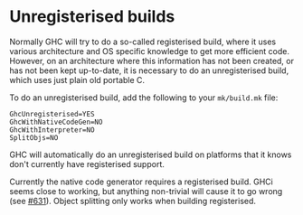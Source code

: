 # Unregisterised builds


Normally GHC will try to do a so-called registerised build, where it uses various architecture and OS specific knowledge to get more efficient code. However, on an architecture where this information has not been created, or has not been kept up-to-date, it is necessary to do an unregisterised build, which uses just plain old portable C.


To do an unregisterised build, add the following to your `mk/build.mk` file:

```wiki
GhcUnregisterised=YES                                                     
GhcWithNativeCodeGen=NO                                                   
GhcWithInterpreter=NO                                                     
SplitObjs=NO
```


GHC will automatically do an unregisterised build on platforms that it knows don't currently have registerised support.


Currently the native code generator requires a registerised build. GHCi seems close to working, but anything non-trivial will cause it to go wrong (see [\#631](https://gitlab.haskell.org//ghc/ghc/issues/631)). Object splitting only works when building registerised.
